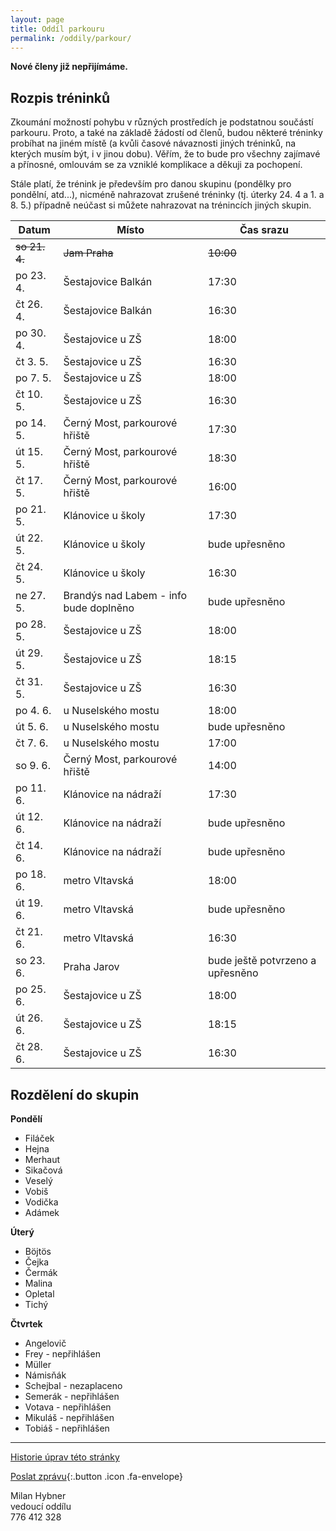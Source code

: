 ```yaml
---
layout: page
title: Oddíl parkouru
permalink: /oddily/parkour/
---
```


**Nové členy již nepřijímáme.**

## Rozpis tréninků

Zkoumání možností pohybu v různých prostředích je podstatnou součástí parkouru. Proto, a také na základě žádostí od členů, budou některé tréninky probíhat na jiném místě (a kvůli časové návaznosti jiných tréninků, na kterých musím být, i v jinou dobu). Věřím, že to bude pro všechny zajímavé a přínosné, omlouvám se za vzniklé komplikace a děkuji za pochopení.

Stále platí, že trénink je především pro danou skupinu (pondělky pro pondělní, atd...), nicméně nahrazovat zrušené tréninky (tj. úterky 24. 4 a 1. a 8. 5.) případně neúčast si můžete nahrazovat na trénincích jiných skupin.

|     Datum     |                 Místo                  |            Čas srazu             |
|---------------|----------------------------------------|----------------------------------|
| ~~so 21. 4.~~ | ~~Jam Praha~~                          | ~~10:00~~                        |
| po 23. 4.     | Šestajovice Balkán                     | 17:30                            |
| čt 26. 4.     | Šestajovice Balkán                     | 16:30                            |
| po 30. 4.     | Šestajovice u ZŠ                       | 18:00                            |
| čt 3. 5.      | Šestajovice u ZŠ                       | 16:30                            |
| po 7. 5.      | Šestajovice u ZŠ                       | 18:00                            |
| čt 10. 5.     | Šestajovice u ZŠ                       | 16:30                            |
| po 14. 5.     | Černý Most, parkourové hřiště          | 17:30                            |
| út 15. 5.     | Černý Most, parkourové hřiště          | 18:30                            |
| čt 17. 5.     | Černý Most, parkourové hřiště          | 16:00                            |
| po 21. 5.     | Klánovice u školy                      | 17:30                            |
| út 22. 5.     | Klánovice u školy                      | bude upřesněno                   |
| čt 24. 5.     | Klánovice u školy                      | 16:30                            |
| ne 27. 5.     | Brandýs nad Labem - info bude doplněno | bude upřesněno                   |
| po 28. 5.     | Šestajovice u ZŠ                       | 18:00                            |
| út 29. 5.     | Šestajovice u ZŠ                       | 18:15                            |
| čt 31. 5.     | Šestajovice u ZŠ                       | 16:30                            |
| po 4. 6.      | u Nuselského mostu                     | 18:00                            |
| út 5. 6.      | u Nuselského mostu                     | bude upřesněno                   |
| čt 7. 6.      | u Nuselského mostu                     | 17:00                            |
| so 9. 6.      | Černý Most, parkourové hřiště          | 14:00                            |
| po 11. 6.     | Klánovice na nádraží                   | 17:30                            |
| út 12. 6.     | Klánovice na nádraží                   | bude upřesněno                   |
| čt 14. 6.     | Klánovice na nádraží                   | bude upřesněno                   |
| po 18. 6.     | metro Vltavská                         | 18:00                            |
| út 19. 6.     | metro Vltavská                         | bude upřesněno                   |
| čt 21. 6.     | metro Vltavská                         | 16:30                            |
| so 23. 6.     | Praha Jarov                            | bude ještě potvrzeno a upřesněno |
| po 25. 6.     | Šestajovice u ZŠ                       | 18:00                            |
| út 26. 6.     | Šestajovice u ZŠ                       | 18:15                            |
| čt 28. 6.     | Šestajovice u ZŠ                       | 16:30                            |

## Rozdělení do skupin

**Pondělí**

* Filáček
* Hejna
* Merhaut
* Sikačová
* Veselý
* Vobiš
* Vodička
* Adámek

**Úterý**

* Böjtös 
* Čejka
* Čermák
* Malina
* Opletal
* Tichý

**Čtvrtek**

* Angelovič
* Frey - nepřihlášen
* Müller
* Námisňák
* Schejbal - nezaplaceno
* Semerák - nepřihlášen
* Votava - nepřihlášen
* Mikuláš - nepřihlášen
* Tobiáš - nepřihlášen

---

[Historie úprav této stránky](https://github.com/milanhybner/sokolsestajovice.cz/commits/gh-pages/oddily/parkour)

[Poslat zprávu](#napiste-nam){:.button .icon .fa-envelope}

Milan Hybner  
vedoucí oddílu  
776 412 328

